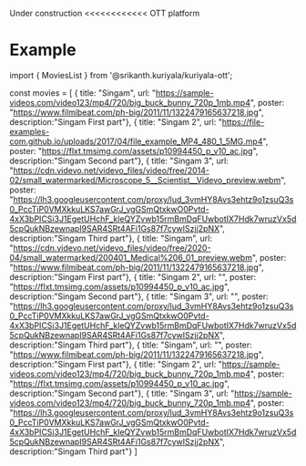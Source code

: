Under construction <<<<<<<<<<<< OTT platform

# Example
import { MoviesList } from '@srikanth.kuriyala/kuriyala-ott';

const movies = [
  { title: "Singam", url: "https://sample-videos.com/video123/mp4/720/big_buck_bunny_720p_1mb.mp4", poster: "https://www.filmibeat.com/ph-big/2011/11/1322479165637218.jpg", description:"Singam First part"},
  { title: "Singam 2", url: "https://file-examples-com.github.io/uploads/2017/04/file_example_MP4_480_1_5MG.mp4", poster: "https://flxt.tmsimg.com/assets/p10994450_p_v10_ac.jpg", description:"Singam Second part"},
  { title: "Singam 3", url: "https://cdn.videvo.net/videvo_files/video/free/2014-02/small_watermarked/Microscope_5__Scientist__Videvo_preview.webm", poster: "https://lh3.googleusercontent.com/proxy/lud_3vmHY8Avs3ehtz9o1zsuQ3s0_PccTiP0VMXkkuLKS7awGrJ_vgGSmQtxkwO0Pvtd-4xX3bPICSi3J1EgetUHchF_kleQYZvwb15rmBmDqFUwbotIX7Hdk7wruzVx5d5cpQukNBzewnapI9SAR4SRt4AFi1Gs87f7cywISzjj2pNX", description:"Singam Third part"},
  { title: "Singam", url: "https://cdn.videvo.net/videvo_files/video/free/2020-04/small_watermarked/200401_Medical%206_01_preview.webm", poster: "https://www.filmibeat.com/ph-big/2011/11/1322479165637218.jpg", description:"Singam First part"},
  { title: "Singam 2", url: "", poster: "https://flxt.tmsimg.com/assets/p10994450_p_v10_ac.jpg", description:"Singam Second part"},
  { title: "Singam 3", url: "", poster: "https://lh3.googleusercontent.com/proxy/lud_3vmHY8Avs3ehtz9o1zsuQ3s0_PccTiP0VMXkkuLKS7awGrJ_vgGSmQtxkwO0Pvtd-4xX3bPICSi3J1EgetUHchF_kleQYZvwb15rmBmDqFUwbotIX7Hdk7wruzVx5d5cpQukNBzewnapI9SAR4SRt4AFi1Gs87f7cywISzjj2pNX", description:"Singam Third part"},
  { title: "Singam", url: "", poster: "https://www.filmibeat.com/ph-big/2011/11/1322479165637218.jpg", description:"Singam First part"},
  { title: "Singam 2", url: "https://sample-videos.com/video123/mp4/720/big_buck_bunny_720p_1mb.mp4", poster: "https://flxt.tmsimg.com/assets/p10994450_p_v10_ac.jpg", description:"Singam Second part"},
  { title: "Singam 3", url: "https://sample-videos.com/video123/mp4/720/big_buck_bunny_720p_1mb.mp4", poster: "https://lh3.googleusercontent.com/proxy/lud_3vmHY8Avs3ehtz9o1zsuQ3s0_PccTiP0VMXkkuLKS7awGrJ_vgGSmQtxkwO0Pvtd-4xX3bPICSi3J1EgetUHchF_kleQYZvwb15rmBmDqFUwbotIX7Hdk7wruzVx5d5cpQukNBzewnapI9SAR4SRt4AFi1Gs87f7cywISzjj2pNX", description:"Singam Third part"}
]

<MoviesList movies={movies}/>